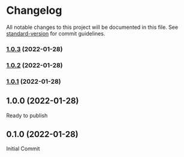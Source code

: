 # Changelog

All notable changes to this project will be documented in this file. See [standard-version](https://github.com/conventional-changelog/standard-version) for commit guidelines.

### [1.0.3](https://github.com/JonDotsoy/firebase-sign-in-with-ethereum/compare/v1.0.2...v1.0.3) (2022-01-28)

### [1.0.2](https://github.com/JonDotsoy/firebase-sign-in-with-ethereum/compare/v1.0.1...v1.0.2) (2022-01-28)

### [1.0.1](https://github.com/JonDotsoy/firebase-sign-in-with-ethereum/compare/v1.0.0...v1.0.1) (2022-01-28)

## 1.0.0 (2022-01-28)

Ready to publish

## 0.1.0 (2022-01-28)

Initial Commit
